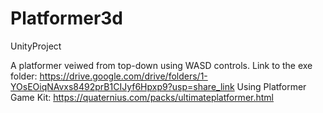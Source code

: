 # Platformer3d
UnityProject



A platformer veiwed from top-down using WASD controls.
Link to the exe folder: https://drive.google.com/drive/folders/1-YOsEOiqNAvxs8492prB1CIJyf6Hpxp9?usp=share_link
Using Platformer Game Kit: https://quaternius.com/packs/ultimateplatformer.html
